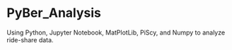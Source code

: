 # PyBer_Analysis
Using Python, Jupyter Notebook, MatPlotLib, PiScy, and Numpy to analyze ride-share data.
